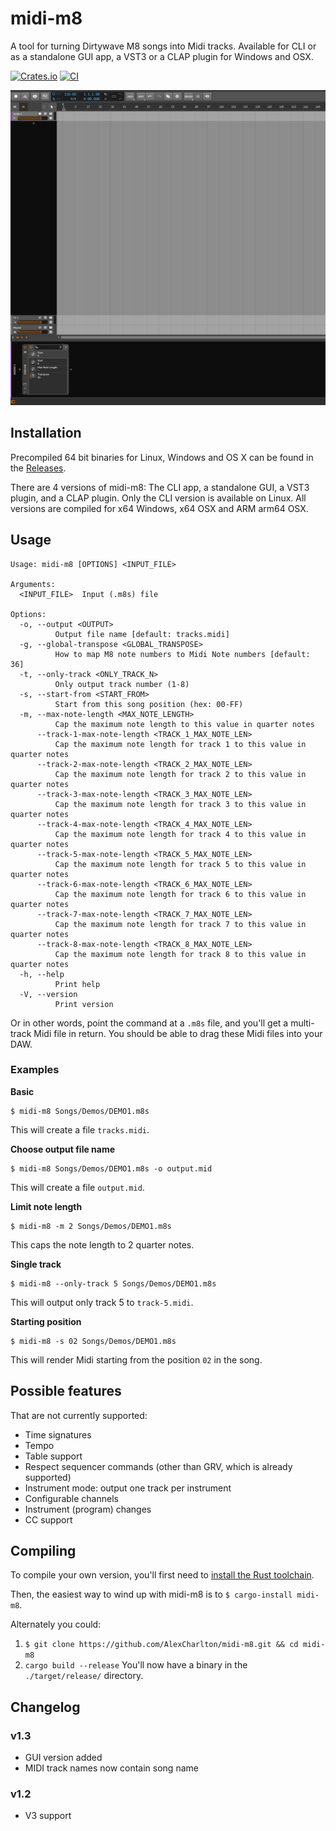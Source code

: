 # midi-m8
A tool for turning Dirtywave M8 songs into Midi tracks. Available for CLI or as a standalone GUI app, a VST3 or a CLAP plugin for Windows and OSX.

[![Crates.io](https://img.shields.io/crates/v/midi-m8)](https://crates.io/crates/midi-m8)
[![CI](https://github.com/AlexCharlton/midi-m8/actions/workflows/ci.yml/badge.svg)](https://github.com/AlexCharlton/midi-m8/actions/workflows/ci.yml)

![Plugin in action](https://raw.githubusercontent.com/AlexCharlton/midi-m8/master/plugin/MIDI-M8.gif)

## Installation
Precompiled 64 bit binaries for Linux, Windows and OS X can be found in the [Releases](https://github.com/AlexCharlton/midi-m8/releases/latest).

There are 4 versions of midi-m8: The CLI app, a standalone GUI, a VST3 plugin, and a CLAP plugin. Only the CLI version is available on Linux. All versions are compiled for x64 Windows, x64 OSX and ARM arm64 OSX.

## Usage
```
Usage: midi-m8 [OPTIONS] <INPUT_FILE>

Arguments:
  <INPUT_FILE>  Input (.m8s) file

Options:
  -o, --output <OUTPUT>
          Output file name [default: tracks.midi]
  -g, --global-transpose <GLOBAL_TRANSPOSE>
          How to map M8 note numbers to Midi Note numbers [default: 36]
  -t, --only-track <ONLY_TRACK_N>
          Only output track number (1-8)
  -s, --start-from <START_FROM>
          Start from this song position (hex: 00-FF)
  -m, --max-note-length <MAX_NOTE_LENGTH>
          Cap the maximum note length to this value in quarter notes
      --track-1-max-note-length <TRACK_1_MAX_NOTE_LEN>
          Cap the maximum note length for track 1 to this value in quarter notes
      --track-2-max-note-length <TRACK_2_MAX_NOTE_LEN>
          Cap the maximum note length for track 2 to this value in quarter notes
      --track-3-max-note-length <TRACK_3_MAX_NOTE_LEN>
          Cap the maximum note length for track 3 to this value in quarter notes
      --track-4-max-note-length <TRACK_4_MAX_NOTE_LEN>
          Cap the maximum note length for track 4 to this value in quarter notes
      --track-5-max-note-length <TRACK_5_MAX_NOTE_LEN>
          Cap the maximum note length for track 5 to this value in quarter notes
      --track-6-max-note-length <TRACK_6_MAX_NOTE_LEN>
          Cap the maximum note length for track 6 to this value in quarter notes
      --track-7-max-note-length <TRACK_7_MAX_NOTE_LEN>
          Cap the maximum note length for track 7 to this value in quarter notes
      --track-8-max-note-length <TRACK_8_MAX_NOTE_LEN>
          Cap the maximum note length for track 8 to this value in quarter notes
  -h, --help
          Print help
  -V, --version
          Print version
```

Or in other words, point the command at a `.m8s` file, and you'll get a multi-track Midi file in return. You should be able to drag these Midi files into your DAW.

### Examples
**Basic**
```
$ midi-m8 Songs/Demos/DEMO1.m8s
```
This will create a file `tracks.midi`.

**Choose output file name**
```
$ midi-m8 Songs/Demos/DEMO1.m8s -o output.mid
```
This will create a file `output.mid`.

**Limit note length**
```
$ midi-m8 -m 2 Songs/Demos/DEMO1.m8s
```
This caps the note length to 2 quarter notes.

**Single track**
```
$ midi-m8 --only-track 5 Songs/Demos/DEMO1.m8s
```
This will output only track 5 to `track-5.midi`.

**Starting position**
```
$ midi-m8 -s 02 Songs/Demos/DEMO1.m8s
```
This will render Midi starting from the position `02` in the song.


## Possible features
That are not currently supported:
- Time signatures
- Tempo
- Table support
- Respect sequencer commands (other than GRV, which is already supported)
- Instrument mode: output one track per instrument
- Configurable channels
- Instrument (program) changes
- CC support

## Compiling
To compile your own version, you'll first need to [install the Rust toolchain](https://rustup.rs/).

Then, the easiest way to wind up with midi-m8 is to `$ cargo-install midi-m8`.

Alternately you could:
1. `$ git clone https://github.com/AlexCharlton/midi-m8.git && cd midi-m8`
2. `cargo build --release`
You'll now have a binary in the `./target/release/` directory.

## Changelog
### v1.3
- GUI version added
- MIDI track names now contain song name

### v1.2
- V3 support
